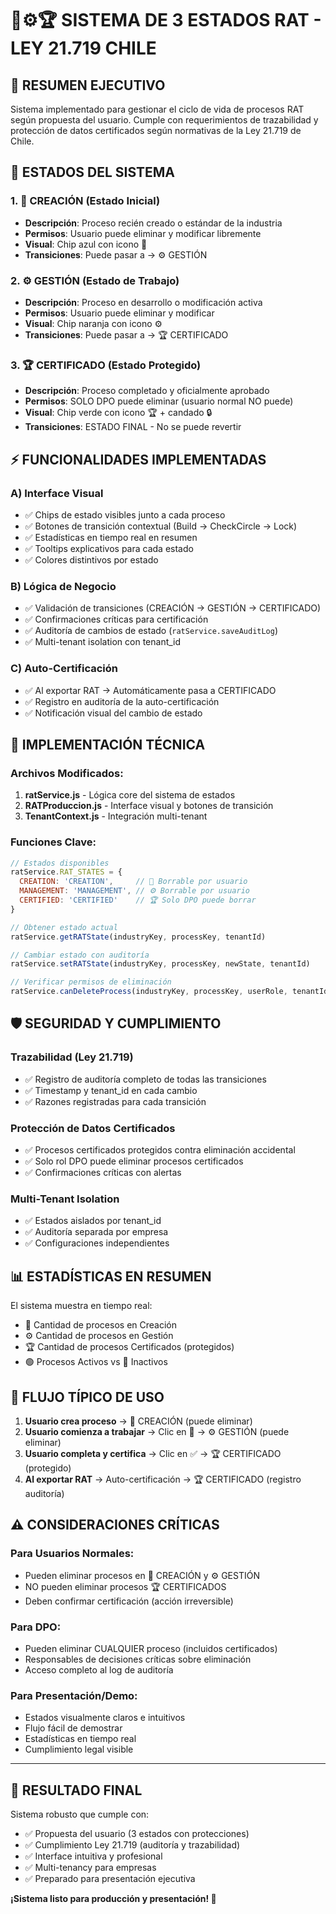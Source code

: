 # 📝⚙️🏆 SISTEMA DE 3 ESTADOS RAT - LEY 21.719 CHILE

## 🎯 RESUMEN EJECUTIVO

Sistema implementado para gestionar el ciclo de vida de procesos RAT según propuesta del usuario. Cumple con requerimientos de trazabilidad y protección de datos certificados según normativas de la Ley 21.719 de Chile.

## 🔄 ESTADOS DEL SISTEMA

### 1. 📝 CREACIÓN (Estado Inicial)
- **Descripción**: Proceso recién creado o estándar de la industria
- **Permisos**: Usuario puede eliminar y modificar libremente  
- **Visual**: Chip azul con icono 📝
- **Transiciones**: Puede pasar a → ⚙️ GESTIÓN

### 2. ⚙️ GESTIÓN (Estado de Trabajo)
- **Descripción**: Proceso en desarrollo o modificación activa
- **Permisos**: Usuario puede eliminar y modificar
- **Visual**: Chip naranja con icono ⚙️  
- **Transiciones**: Puede pasar a → 🏆 CERTIFICADO

### 3. 🏆 CERTIFICADO (Estado Protegido)
- **Descripción**: Proceso completado y oficialmente aprobado
- **Permisos**: SOLO DPO puede eliminar (usuario normal NO puede)
- **Visual**: Chip verde con icono 🏆 + candado 🔒
- **Transiciones**: ESTADO FINAL - No se puede revertir

## ⚡ FUNCIONALIDADES IMPLEMENTADAS

### A) Interface Visual
- ✅ Chips de estado visibles junto a cada proceso  
- ✅ Botones de transición contextual (Build → CheckCircle → Lock)
- ✅ Estadísticas en tiempo real en resumen
- ✅ Tooltips explicativos para cada estado
- ✅ Colores distintivos por estado

### B) Lógica de Negocio
- ✅ Validación de transiciones (CREACIÓN → GESTIÓN → CERTIFICADO)
- ✅ Confirmaciones críticas para certificación
- ✅ Auditoría de cambios de estado (`ratService.saveAuditLog`)
- ✅ Multi-tenant isolation con tenant_id

### C) Auto-Certificación
- ✅ Al exportar RAT → Automáticamente pasa a CERTIFICADO
- ✅ Registro en auditoría de la auto-certificación
- ✅ Notificación visual del cambio de estado

## 🔧 IMPLEMENTACIÓN TÉCNICA

### Archivos Modificados:
1. **ratService.js** - Lógica core del sistema de estados
2. **RATProduccion.js** - Interface visual y botones de transición  
3. **TenantContext.js** - Integración multi-tenant

### Funciones Clave:
```javascript
// Estados disponibles
ratService.RAT_STATES = {
  CREATION: 'CREATION',     // 📝 Borrable por usuario
  MANAGEMENT: 'MANAGEMENT', // ⚙️ Borrable por usuario  
  CERTIFIED: 'CERTIFIED'    // 🏆 Solo DPO puede borrar
}

// Obtener estado actual
ratService.getRATState(industryKey, processKey, tenantId)

// Cambiar estado con auditoría
ratService.setRATState(industryKey, processKey, newState, tenantId)

// Verificar permisos de eliminación  
ratService.canDeleteProcess(industryKey, processKey, userRole, tenantId)
```

## 🛡️ SEGURIDAD Y CUMPLIMIENTO

### Trazabilidad (Ley 21.719)
- ✅ Registro de auditoría completo de todas las transiciones
- ✅ Timestamp y tenant_id en cada cambio
- ✅ Razones registradas para cada transición

### Protección de Datos Certificados
- ✅ Procesos certificados protegidos contra eliminación accidental
- ✅ Solo rol DPO puede eliminar procesos certificados
- ✅ Confirmaciones críticas con alertas

### Multi-Tenant Isolation
- ✅ Estados aislados por tenant_id
- ✅ Auditoría separada por empresa
- ✅ Configuraciones independientes

## 📊 ESTADÍSTICAS EN RESUMEN

El sistema muestra en tiempo real:
- 📝 Cantidad de procesos en Creación
- ⚙️ Cantidad de procesos en Gestión  
- 🏆 Cantidad de procesos Certificados (protegidos)
- 🟢 Procesos Activos vs 🔴 Inactivos

## 🚀 FLUJO TÍPICO DE USO

1. **Usuario crea proceso** → 📝 CREACIÓN (puede eliminar)
2. **Usuario comienza a trabajar** → Clic en 🔧 → ⚙️ GESTIÓN (puede eliminar)
3. **Usuario completa y certifica** → Clic en ✅ → 🏆 CERTIFICADO (protegido)
4. **Al exportar RAT** → Auto-certificación → 🏆 CERTIFICADO (registro auditoría)

## ⚠️ CONSIDERACIONES CRÍTICAS

### Para Usuarios Normales:
- Pueden eliminar procesos en 📝 CREACIÓN y ⚙️ GESTIÓN
- NO pueden eliminar procesos 🏆 CERTIFICADOS
- Deben confirmar certificación (acción irreversible)

### Para DPO:
- Pueden eliminar CUALQUIER proceso (incluidos certificados)
- Responsables de decisiones críticas sobre eliminación
- Acceso completo al log de auditoría

### Para Presentación/Demo:
- Estados visualmente claros e intuitivos
- Flujo fácil de demostrar
- Estadísticas en tiempo real
- Cumplimiento legal visible

---

## 🎉 RESULTADO FINAL

Sistema robusto que cumple con:
- ✅ Propuesta del usuario (3 estados con protecciones)
- ✅ Cumplimiento Ley 21.719 (auditoría y trazabilidad)
- ✅ Interface intuitiva y profesional
- ✅ Multi-tenancy para empresas
- ✅ Preparado para presentación ejecutiva

**¡Sistema listo para producción y presentación! 🚀**
